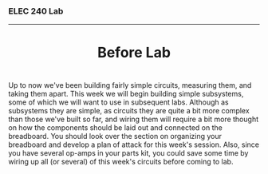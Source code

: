 <h3>ELEC 240 Lab<hr></h3>
<center>
<h1>
Before Lab
</h1>
<h1>
 
</h1>
</center>
Up to now we've been building fairly simple circuits, measuring
them, and taking them apart.
This week we will begin building simple subsystems, some of which
we will want to use in subsequent labs.
Although as subsystems they are simple, as circuits they are
quite a bit more complex than those we've built so far,
and wiring them will require a bit more thought on how the
components should be laid out and connected on the breadboard.
You should look over the section on organizing your breadboard
and develop a plan of attack for this week's session.
Also,
since you have several op-amps in your parts kit,
you could
save some time by
wiring up all (or several) of this week's circuits before coming
to lab.

